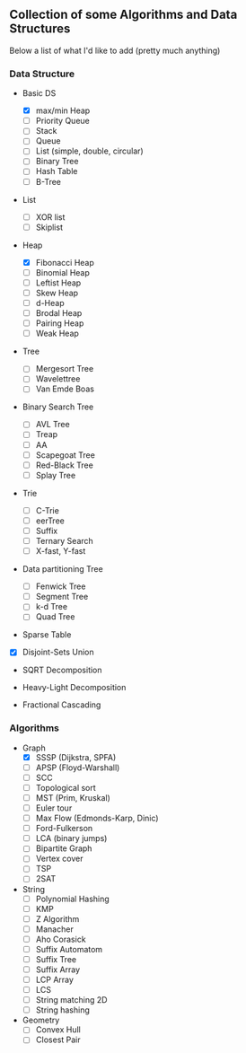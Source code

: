 Collection of some Algorithms and Data Structures
-------------------------------------------------

Below a list of what I'd like to add (pretty much anything)

### Data Structure

-	Basic DS

	-	[x] max/min Heap
	-	[ ] Priority Queue
	-	[ ] Stack
	-	[ ] Queue
	-	[ ] List (simple, double, circular)
	-	[ ] Binary Tree
	-	[ ] Hash Table
	-	[ ] B-Tree

-	List

	-	[ ] XOR list
	-	[ ] Skiplist

-	Heap

	-	[x] Fibonacci Heap
	-	[ ] Binomial Heap
	-	[ ] Leftist Heap
	-	[ ] Skew Heap
	-	[ ] d-Heap
	-	[ ] Brodal Heap
	-	[ ] Pairing Heap
	-	[ ] Weak Heap

-	Tree

	-	[ ] Mergesort Tree
	-	[ ] Wavelettree
	-	[ ] Van Emde Boas

-	Binary Search Tree

	-	[ ] AVL Tree
	-	[ ] Treap
	-	[ ] AA
	-	[ ] Scapegoat Tree
	-	[ ] Red-Black Tree
	-	[ ] Splay Tree

-	Trie

	-	[ ] C-Trie
	-	[ ] eerTree
	-	[ ] Suffix
	-	[ ] Ternary Search
	-	[ ] X-fast, Y-fast

-	Data partitioning Tree

	-	[ ] Fenwick Tree
	-	[ ] Segment Tree
	-	[ ] k-d Tree
	-	[ ] Quad Tree

-	Sparse Table

-	[x] Disjoint-Sets Union

-	SQRT Decomposition

-	Heavy-Light Decomposition

-	Fractional Cascading

### Algorithms

-	Graph
	-	[x] SSSP (Dijkstra, SPFA)
	-	[ ] APSP (Floyd-Warshall)
	-	[ ] SCC
	-	[ ] Topological sort
	-	[ ] MST (Prim, Kruskal)
	-	[ ] Euler tour
	-	[ ] Max Flow (Edmonds-Karp, Dinic)
	-	[ ] Ford-Fulkerson
	-	[ ] LCA (binary jumps)
	-	[ ] Bipartite Graph
	-	[ ] Vertex cover
	-	[ ] TSP
	-	[ ] 2SAT
-	String
	-   [ ] Polynomial Hashing
	-	[ ] KMP
	-	[ ] Z Algorithm
	-	[ ] Manacher
	-	[ ] Aho Corasick
	-	[ ] Suffix Automatom
	-	[ ] Suffix Tree
	-	[ ] Suffix Array
	-	[ ] LCP Array
	-	[ ] LCS
	-	[ ] String matching 2D
	-	[ ] String hashing
-	Geometry
	-	[ ] Convex Hull
	-	[ ] Closest Pair
